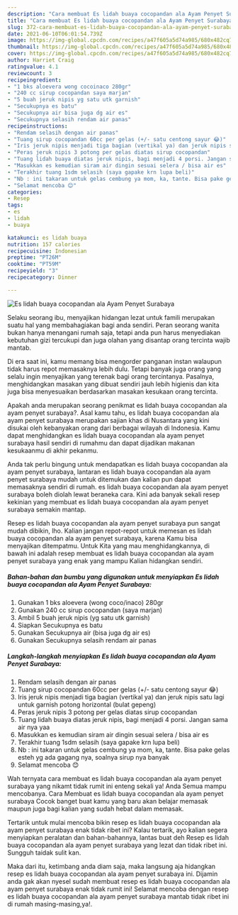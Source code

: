 ```yaml
---
description: "Cara membuat Es lidah buaya cocopandan ala Ayam Penyet Surabaya Sederhana dan Mudah Dibuat"
title: "Cara membuat Es lidah buaya cocopandan ala Ayam Penyet Surabaya Sederhana dan Mudah Dibuat"
slug: 372-cara-membuat-es-lidah-buaya-cocopandan-ala-ayam-penyet-surabaya-sederhana-dan-mudah-dibuat
date: 2021-06-10T06:01:54.739Z
image: https://img-global.cpcdn.com/recipes/a47f605a5d74a985/680x482cq70/es-lidah-buaya-cocopandan-ala-ayam-penyet-surabaya-foto-resep-utama.jpg
thumbnail: https://img-global.cpcdn.com/recipes/a47f605a5d74a985/680x482cq70/es-lidah-buaya-cocopandan-ala-ayam-penyet-surabaya-foto-resep-utama.jpg
cover: https://img-global.cpcdn.com/recipes/a47f605a5d74a985/680x482cq70/es-lidah-buaya-cocopandan-ala-ayam-penyet-surabaya-foto-resep-utama.jpg
author: Harriet Craig
ratingvalue: 4.1
reviewcount: 3
recipeingredient:
- "1 bks aloevera wong cocoinaco 280gr"
- "240 cc sirup cocopandan saya marjan"
- "5 buah jeruk nipis yg satu utk garnish"
- "Secukupnya es batu"
- "Secukupnya air bisa juga dg air es"
- "Secukupnya selasih rendam air panas"
recipeinstructions:
- "Rendam selasih dengan air panas"
- "Tuang sirup cocopandan 60cc per gelas (+/- satu centong sayur 😂)"
- "Iris jeruk nipis menjadi tiga bagian (vertikal ya) dan jeruk nipis satu lagi untuk garnish potong horizontal (bulat gepeng)"
- "Peras jeruk nipis 3 potong per gelas diatas sirup cocopandan"
- "Tuang lidah buaya diatas jeruk nipis, bagi menjadi 4 porsi. Jangan sama air nya yaa"
- "Masukkan es kemudian siram air dingin sesuai selera / bisa air es"
- "Terakhir tuang 1sdm selasih (saya gapake krn lupa beli)"
- "Nb : ini takaran untuk gelas cembung ya mom, ka, tante. Bisa pake gelas esteh yg ada gagang nya, soalnya sirup nya banyak"
- "Selamat mencoba 😊"
categories:
- Resep
tags:
- es
- lidah
- buaya

katakunci: es lidah buaya 
nutrition: 157 calories
recipecuisine: Indonesian
preptime: "PT26M"
cooktime: "PT59M"
recipeyield: "3"
recipecategory: Dinner

---
```



![Es lidah buaya cocopandan ala Ayam Penyet Surabaya](https://img-global.cpcdn.com/recipes/a47f605a5d74a985/680x482cq70/es-lidah-buaya-cocopandan-ala-ayam-penyet-surabaya-foto-resep-utama.jpg)

Selaku seorang ibu, menyajikan hidangan lezat untuk famili merupakan suatu hal yang membahagiakan bagi anda sendiri. Peran seorang  wanita bukan hanya menangani rumah saja, tetapi anda pun harus menyediakan kebutuhan gizi tercukupi dan juga olahan yang disantap orang tercinta wajib mantab.

Di era  saat ini, kamu memang bisa mengorder panganan instan walaupun tidak harus repot memasaknya lebih dulu. Tetapi banyak juga orang yang selalu ingin menyajikan yang terenak bagi orang tercintanya. Pasalnya, menghidangkan masakan yang dibuat sendiri jauh lebih higienis dan kita juga bisa menyesuaikan berdasarkan masakan kesukaan orang tercinta. 



Apakah anda merupakan seorang penikmat es lidah buaya cocopandan ala ayam penyet surabaya?. Asal kamu tahu, es lidah buaya cocopandan ala ayam penyet surabaya merupakan sajian khas di Nusantara yang kini disukai oleh kebanyakan orang dari berbagai wilayah di Indonesia. Kamu dapat menghidangkan es lidah buaya cocopandan ala ayam penyet surabaya hasil sendiri di rumahmu dan dapat dijadikan makanan kesukaanmu di akhir pekanmu.

Anda tak perlu bingung untuk mendapatkan es lidah buaya cocopandan ala ayam penyet surabaya, lantaran es lidah buaya cocopandan ala ayam penyet surabaya mudah untuk ditemukan dan kalian pun dapat memasaknya sendiri di rumah. es lidah buaya cocopandan ala ayam penyet surabaya boleh diolah lewat beraneka cara. Kini ada banyak sekali resep kekinian yang membuat es lidah buaya cocopandan ala ayam penyet surabaya semakin mantap.

Resep es lidah buaya cocopandan ala ayam penyet surabaya pun sangat mudah dibikin, lho. Kalian jangan repot-repot untuk memesan es lidah buaya cocopandan ala ayam penyet surabaya, karena Kamu bisa menyajikan ditempatmu. Untuk Kita yang mau menghidangkannya, di bawah ini adalah resep membuat es lidah buaya cocopandan ala ayam penyet surabaya yang enak yang mampu Kalian hidangkan sendiri.

<!--inarticleads1-->

##### Bahan-bahan dan bumbu yang digunakan untuk menyiapkan Es lidah buaya cocopandan ala Ayam Penyet Surabaya:

1. Gunakan 1 bks aloevera (wong coco/inaco) 280gr
1. Gunakan 240 cc sirup cocopandan (saya marjan)
1. Ambil 5 buah jeruk nipis (yg satu utk garnish)
1. Siapkan Secukupnya es batu
1. Gunakan Secukupnya air (bisa juga dg air es)
1. Gunakan Secukupnya selasih rendam air panas




<!--inarticleads2-->

##### Langkah-langkah menyiapkan Es lidah buaya cocopandan ala Ayam Penyet Surabaya:

1. Rendam selasih dengan air panas
1. Tuang sirup cocopandan 60cc per gelas (+/- satu centong sayur 😂)
1. Iris jeruk nipis menjadi tiga bagian (vertikal ya) dan jeruk nipis satu lagi untuk garnish potong horizontal (bulat gepeng)
1. Peras jeruk nipis 3 potong per gelas diatas sirup cocopandan
1. Tuang lidah buaya diatas jeruk nipis, bagi menjadi 4 porsi. Jangan sama air nya yaa
1. Masukkan es kemudian siram air dingin sesuai selera / bisa air es
1. Terakhir tuang 1sdm selasih (saya gapake krn lupa beli)
1. Nb : ini takaran untuk gelas cembung ya mom, ka, tante. Bisa pake gelas esteh yg ada gagang nya, soalnya sirup nya banyak
1. Selamat mencoba 😊




Wah ternyata cara membuat es lidah buaya cocopandan ala ayam penyet surabaya yang nikamt tidak rumit ini enteng sekali ya! Anda Semua mampu mencobanya. Cara Membuat es lidah buaya cocopandan ala ayam penyet surabaya Cocok banget buat kamu yang baru akan belajar memasak maupun juga bagi kalian yang sudah hebat dalam memasak.

Tertarik untuk mulai mencoba bikin resep es lidah buaya cocopandan ala ayam penyet surabaya enak tidak ribet ini? Kalau tertarik, ayo kalian segera menyiapkan peralatan dan bahan-bahannya, lantas buat deh Resep es lidah buaya cocopandan ala ayam penyet surabaya yang lezat dan tidak ribet ini. Sungguh taidak sulit kan. 

Maka dari itu, ketimbang anda diam saja, maka langsung aja hidangkan resep es lidah buaya cocopandan ala ayam penyet surabaya ini. Dijamin anda gak akan nyesel sudah membuat resep es lidah buaya cocopandan ala ayam penyet surabaya enak tidak rumit ini! Selamat mencoba dengan resep es lidah buaya cocopandan ala ayam penyet surabaya mantab tidak ribet ini di rumah masing-masing,ya!.


